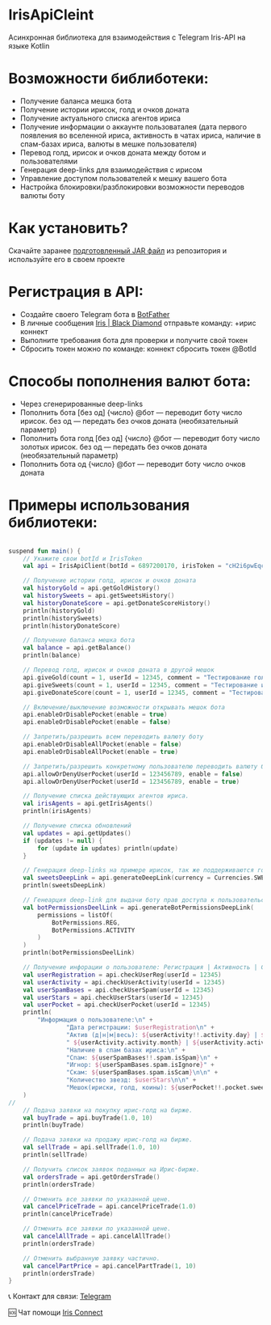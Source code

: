 # IrisApiCleint

Асинхронная библиотека для взаимодействия с Telegram Iris-API на языке Kotlin

# Возможности библиботеки:
  - Получение баланса мешка бота
  - Получение истории ирисок, голд и очков доната
  - Получение актуального списка агентов ириса
  - Получение информации о аккаунте пользоваталея (дата первого появления во вселенной ириса, активность в чатах ириса, наличие в спам-базах ириса, валюты в мешке пользователя)
  - Перевод голд, ирисок и очков доната между ботом и пользователями
  - Генерация deep-links для взаимодействия с ирисом 
  - Управление доступом пользователей к мешку вашего бота
  - Настройка блокировки/разблокировки возможности переводов валюты боту 
  
    
# Как установить?  
Скачайте заранее [подготовленный JAR файл](https://github.com/gausvanya/IrisClientAPI/releases) из репозитория и используйте его в своем проекте  

# Регистрация в API:  
 - Создайте своего Telegram бота в [BotFather](https://t.me/BotFather)
 - В личные сообщения [Iris | Black Diamond](https://t.me/iris_black_bot) отправьте команду: +ирис коннект
 - Выполните требования бота для проверки и получите свой токен
 - Сбросить токен можно по команде: коннект сбросить токен @BotId


# Способы пополнения валют бота:
 - Через сгенерированные deep-links
 - Пополнить бота [без од] {число} @бот — переводит боту число ирисок.  без од —  передать без очков доната (необязательный параметр)
 - Пополнить бота голд [без од] {число} @бот — переводит боту число золотых ирисок.  без од —  передать без очков доната (необязательный параметр)
 - Пополнить бота од {число} @бот  — переводит боту число очков доната
  
# Примеры использования библиотеки:
```kotlin

suspend fun main() {
    // Укажите свои botId и IrisToken
    val api = IrisApiClient(botId = 6897200170, irisToken = "cH2i6pwEqcpDWmSaEOrEaUWjfqda52Lj")

    // Получение истории голд, ирисок и очков доната
    val historyGold = api.getGoldHistory()
    val historySweets = api.getSweetsHistory()
    val historyDonateScore = api.getDonateScoreHistory()
    println(historyGold)
    println(historySweets)
    println(historyDonateScore)

    // Получение баланса мешка бота
    val balance = api.getBalance()
    println(balance)

    // Перевод голд, ирисок и очков доната в другой мешок
    api.giveGold(count = 1, userId = 12345, comment = "Тестирование голд")
    api.giveSweets(count = 1, userId = 12345, comment = "Тестирование ирисок")
    api.giveDonateScore(count = 1, userId = 12345, comment = "Тестирование очков доната")

    // Включение/выключение возможности открывать мешок бота
    api.enableOrDisablePocket(enable = true)
    api.enableOrDisablePocket(enable = false)

    // Запретить/разрешить всем переводить валюту боту
    api.enableOrDisableAllPocket(enable = false)
    api.enableOrDisableAllPocket(enable = true)

    // Запретить/разрешить конкретному пользователю переводить валюту боту
    api.allowOrDenyUserPocket(userId = 123456789, enable = false)
    api.allowOrDenyUserPocket(userId = 123456789, enable = true)

    // Получение списка действующих агентов ириса.
    val irisAgents = api.getIrisAgents()
    println(irisAgents)

    // Получение списка обновлений
    val updates = api.getUpdates()
    if (updates != null) {
        for (update in updates) println(update)
    }

    // Генерация deep-links на примере ирисок, так же поддерживаются голд и очки доната
    val sweetsDeepLink = api.generateDeepLink(currency = Currencies.SWEETS, count = 1, comment = "тест_ирисок")
    println(sweetsDeepLink)

    // Генеарция deep-link для выдачи боту прав доступа к пользовательским данным ириса
    val botPermissionsDeelLink = api.generateBotPermissionsDeepLink(
        permissions = listOf(
            BotPermissions.REG,
            BotPermissions.ACTIVITY
        )
    )
    println(botPermissionsDeelLink)

    // Получение инфорации о пользователе: Регистрация | Активность | Спам-Базы |
    val userRegistration = api.checkUserReg(userId = 12345)
    val userActivity = api.checkUserActivity(userId = 12345)
    val userSpamBases = api.checkUserSpam(userId = 12345)
    val userStars = api.checkUserStars(userId = 12345)
    val userPocket = api.checkUserPocket(userId = 12345)
    println(
        "Информация о пользователе:\n" +
                "Дата регистрации: $userRegistration\n" +
                "Актив (д|н|м|весь): ${userActivity!!.activity.day} | ${userActivity.activity.week} |" +
                " ${userActivity.activity.month} | ${userActivity.activity.total}\n\n" +
                "Наличие в спам базах ириса:\n" +
                "Спам: ${userSpamBases!!.spam.isSpam}\n" +
                "Игнор: ${userSpamBases.spam.isIgnore}" +
                "Скам: ${userSpamBases.spam.isScam}\n\n" +
                "Количество звезд: $userStars\n\n" +
                "Мешок(ириски, голд, коины): ${userPocket!!.pocket.sweets} | ${userPocket.pocket.gold} | ${userPocket.pocket.coins}"
    )
//
    // Подача заявки на покупку ирис-голд на бирже.
    val buyTrade = api.buyTrade(1.0, 10)
    println(buyTrade)

    // Подача заявки на продажу ирис-голд на бирже.
    val sellTrade = api.sellTrade(1.0, 10)
    println(sellTrade)

    // Получить список заявок поданных на Ирис-бирже.
    val ordersTrade = api.getOrdersTrade()
    println(ordersTrade)

    // Отменить все заявки по указанной цене.
    val cancelPriceTrade = api.cancelPriceTrade(1.0)
    println(cancelPriceTrade)

    // Отменить все заявки по указанной цене.
    val cancelAllTrade = api.cancelAllTrade()
    println(ordersTrade)

    // Отменить выбранную заявку частично.
    val cancelPartPrice = api.cancelPartTrade(1, 10)
    println(ordersTrade)
}
```
  
📞 Контакт для связи: [Telegram](https://t.me/gausvanya)  
  
🆘 Чат помощи [Iris Connect](https://t.me/+AweQAYgm5hwyNjky)
